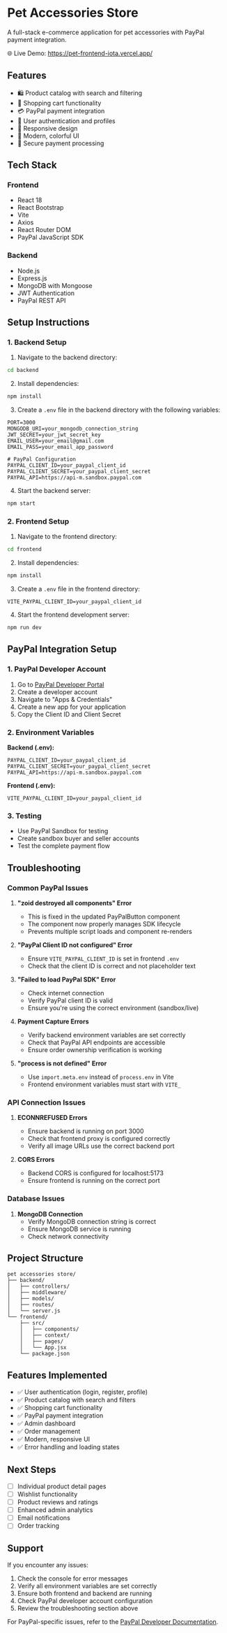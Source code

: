 # Pet Accessories Store

A full-stack e-commerce application for pet accessories with PayPal payment integration.

🌐 Live Demo: https://pet-frontend-iota.vercel.app/

## Features

- 🛍️ Product catalog with search and filtering
- 🛒 Shopping cart functionality
- 💳 PayPal payment integration
- 👤 User authentication and profiles
- 📱 Responsive design
- 🎨 Modern, colorful UI
- 🔐 Secure payment processing

## Tech Stack

### Frontend
- React 18
- React Bootstrap
- Vite
- Axios
- React Router DOM
- PayPal JavaScript SDK

### Backend
- Node.js
- Express.js
- MongoDB with Mongoose
- JWT Authentication
- PayPal REST API

## Setup Instructions

### 1. Backend Setup

1. Navigate to the backend directory:
```bash
cd backend
```

2. Install dependencies:
```bash
npm install
```

3. Create a `.env` file in the backend directory with the following variables:
```env
PORT=3000
MONGODB_URI=your_mongodb_connection_string
JWT_SECRET=your_jwt_secret_key
EMAIL_USER=your_email@gmail.com
EMAIL_PASS=your_email_app_password

# PayPal Configuration
PAYPAL_CLIENT_ID=your_paypal_client_id
PAYPAL_CLIENT_SECRET=your_paypal_client_secret
PAYPAL_API=https://api-m.sandbox.paypal.com
```

4. Start the backend server:
```bash
npm start
```

### 2. Frontend Setup

1. Navigate to the frontend directory:
```bash
cd frontend
```

2. Install dependencies:
```bash
npm install
```

3. Create a `.env` file in the frontend directory:
```env
VITE_PAYPAL_CLIENT_ID=your_paypal_client_id
```

4. Start the frontend development server:
```bash
npm run dev
```

## PayPal Integration Setup

### 1. PayPal Developer Account

1. Go to [PayPal Developer Portal](https://developer.paypal.com/)
2. Create a developer account
3. Navigate to "Apps & Credentials"
4. Create a new app for your application
5. Copy the Client ID and Client Secret

### 2. Environment Variables

**Backend (.env):**
```env
PAYPAL_CLIENT_ID=your_paypal_client_id
PAYPAL_CLIENT_SECRET=your_paypal_client_secret
PAYPAL_API=https://api-m.sandbox.paypal.com
```

**Frontend (.env):**
```env
VITE_PAYPAL_CLIENT_ID=your_paypal_client_id
```

### 3. Testing

- Use PayPal Sandbox for testing
- Create sandbox buyer and seller accounts
- Test the complete payment flow

## Troubleshooting

### Common PayPal Issues

1. **"zoid destroyed all components" Error**
   - This is fixed in the updated PayPalButton component
   - The component now properly manages SDK lifecycle
   - Prevents multiple script loads and component re-renders

2. **"PayPal Client ID not configured" Error**
   - Ensure `VITE_PAYPAL_CLIENT_ID` is set in frontend `.env`
   - Check that the client ID is correct and not placeholder text

3. **"Failed to load PayPal SDK" Error**
   - Check internet connection
   - Verify PayPal client ID is valid
   - Ensure you're using the correct environment (sandbox/live)

4. **Payment Capture Errors**
   - Verify backend environment variables are set correctly
   - Check that PayPal API endpoints are accessible
   - Ensure order ownership verification is working

5. **"process is not defined" Error**
   - Use `import.meta.env` instead of `process.env` in Vite
   - Frontend environment variables must start with `VITE_`

### API Connection Issues

1. **ECONNREFUSED Errors**
   - Ensure backend is running on port 3000
   - Check that frontend proxy is configured correctly
   - Verify all image URLs use the correct backend port

2. **CORS Errors**
   - Backend CORS is configured for localhost:5173
   - Ensure frontend is running on the correct port

### Database Issues

1. **MongoDB Connection**
   - Verify MongoDB connection string is correct
   - Ensure MongoDB service is running
   - Check network connectivity

## Project Structure

```
pet accessories store/
├── backend/
│   ├── controllers/
│   ├── middleware/
│   ├── models/
│   ├── routes/
│   └── server.js
└── frontend/
    ├── src/
    │   ├── components/
    │   ├── context/
    │   ├── pages/
    │   └── App.jsx
    └── package.json
```

## Features Implemented

- ✅ User authentication (login, register, profile)
- ✅ Product catalog with search and filters
- ✅ Shopping cart functionality
- ✅ PayPal payment integration
- ✅ Admin dashboard
- ✅ Order management
- ✅ Modern, responsive UI
- ✅ Error handling and loading states

## Next Steps

- [ ] Individual product detail pages
- [ ] Wishlist functionality
- [ ] Product reviews and ratings
- [ ] Enhanced admin analytics
- [ ] Email notifications
- [ ] Order tracking

## Support

If you encounter any issues:

1. Check the console for error messages
2. Verify all environment variables are set correctly
3. Ensure both frontend and backend are running
4. Check PayPal developer account configuration
5. Review the troubleshooting section above

For PayPal-specific issues, refer to the [PayPal Developer Documentation](https://developer.paypal.com/docs/). 
